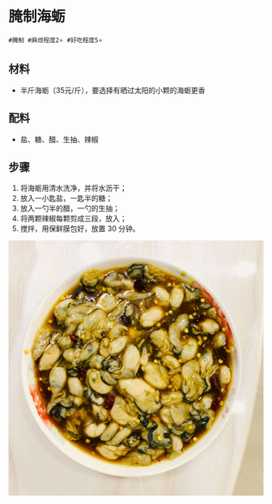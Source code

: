 # 腌制海蛎

```
#腌制 #麻烦程度2⭐️ #好吃程度5⭐️
```

## 材料

- 半斤海蛎（35元/斤），要选择有晒过太阳的小颗的海蛎更香

## 配料

- 盐、糖、醋、生抽、辣椒

## 步骤

1. 将海蛎用清水洗净，并将水沥干；
2. 放入一小匙盐，一匙半的糖；
3. 放入一勺半的醋，一勺的生抽；
4. 将两颗辣椒每颗剪成三段，放入；
5. 搅拌，用保鲜膜包好，放置 30 分钟。

![](../_images/haili.jpg)
